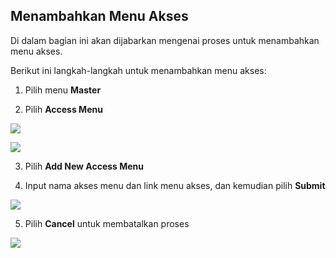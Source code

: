 ## **Menambahkan Menu Akses**

Di dalam bagian ini akan dijabarkan mengenai proses untuk menambahkan menu akses. 

Berikut ini langkah-langkah untuk menambahkan menu akses:

1. Pilih menu **Master**

2. Pilih **Access Menu**

![](media/7aac76a5463e058fc204dd51b9fc2e2b.png)

![](media/236794439ad68c689eba572d73f2cfcd.png)

3. Pilih **Add New Access Menu**

4. Input nama akses menu dan link menu akses, dan kemudian pilih **Submit**

![](media/96802d55819a2dbcdd9a1cc81a72097c.jpg)

5. Pilih **Cancel** untuk membatalkan proses

![](media/8eb31f52363c9d6289d14ef383bb0583.jpg)